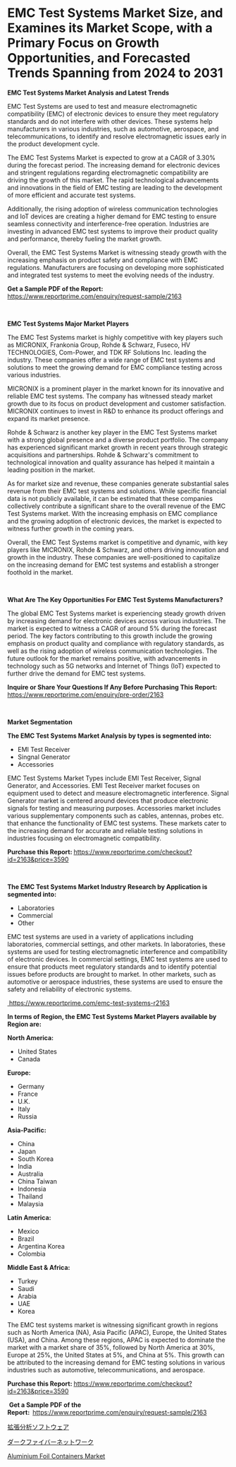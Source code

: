 <p><h1>EMC Test Systems Market Size, and Examines its Market Scope, with a Primary Focus on Growth Opportunities, and Forecasted Trends Spanning from 2024 to 2031</h1></p><p><strong>EMC Test Systems Market Analysis and Latest Trends</strong></p>
<p><p>EMC Test Systems are used to test and measure electromagnetic compatibility (EMC) of electronic devices to ensure they meet regulatory standards and do not interfere with other devices. These systems help manufacturers in various industries, such as automotive, aerospace, and telecommunications, to identify and resolve electromagnetic issues early in the product development cycle.</p><p>The EMC Test Systems Market is expected to grow at a CAGR of 3.30% during the forecast period. The increasing demand for electronic devices and stringent regulations regarding electromagnetic compatibility are driving the growth of this market. The rapid technological advancements and innovations in the field of EMC testing are leading to the development of more efficient and accurate test systems.</p><p>Additionally, the rising adoption of wireless communication technologies and IoT devices are creating a higher demand for EMC testing to ensure seamless connectivity and interference-free operation. Industries are investing in advanced EMC test systems to improve their product quality and performance, thereby fueling the market growth.</p><p>Overall, the EMC Test Systems Market is witnessing steady growth with the increasing emphasis on product safety and compliance with EMC regulations. Manufacturers are focusing on developing more sophisticated and integrated test systems to meet the evolving needs of the industry.</p></p>
<p><strong>Get a Sample PDF of the Report:&nbsp;</strong> <a href="https://www.reportprime.com/enquiry/request-sample/2163">https://www.reportprime.com/enquiry/request-sample/2163</a></p>
<p>&nbsp;</p>
<p><strong>EMC Test Systems Major Market Players</strong></p>
<p><p>The EMC Test Systems market is highly competitive with key players such as MICRONIX, Frankonia Group, Rohde & Schwarz, Fuseco, HV TECHNOLOGIES, Com-Power, and TDK RF Solutions Inc. leading the industry. These companies offer a wide range of EMC test systems and solutions to meet the growing demand for EMC compliance testing across various industries.</p><p>MICRONIX is a prominent player in the market known for its innovative and reliable EMC test systems. The company has witnessed steady market growth due to its focus on product development and customer satisfaction. MICRONIX continues to invest in R&D to enhance its product offerings and expand its market presence.</p><p>Rohde & Schwarz is another key player in the EMC Test Systems market with a strong global presence and a diverse product portfolio. The company has experienced significant market growth in recent years through strategic acquisitions and partnerships. Rohde & Schwarz's commitment to technological innovation and quality assurance has helped it maintain a leading position in the market.</p><p>As for market size and revenue, these companies generate substantial sales revenue from their EMC test systems and solutions. While specific financial data is not publicly available, it can be estimated that these companies collectively contribute a significant share to the overall revenue of the EMC Test Systems market. With the increasing emphasis on EMC compliance and the growing adoption of electronic devices, the market is expected to witness further growth in the coming years.</p><p>Overall, the EMC Test Systems market is competitive and dynamic, with key players like MICRONIX, Rohde & Schwarz, and others driving innovation and growth in the industry. These companies are well-positioned to capitalize on the increasing demand for EMC test systems and establish a stronger foothold in the market.</p></p>
<p>&nbsp;</p>
<p><strong>What Are The Key Opportunities For EMC Test Systems Manufacturers?</strong></p>
<p><p>The global EMC Test Systems market is experiencing steady growth driven by increasing demand for electronic devices across various industries. The market is expected to witness a CAGR of around 5% during the forecast period. The key factors contributing to this growth include the growing emphasis on product quality and compliance with regulatory standards, as well as the rising adoption of wireless communication technologies. The future outlook for the market remains positive, with advancements in technology such as 5G networks and Internet of Things (IoT) expected to further drive the demand for EMC test systems.</p></p>
<p><strong>Inquire or Share Your Questions If Any Before Purchasing This Report:</strong> <a href="https://www.reportprime.com/enquiry/pre-order/2163">https://www.reportprime.com/enquiry/pre-order/2163</a></p>
<p>&nbsp;</p>
<p><strong>Market Segmentation</strong></p>
<p><strong>The EMC Test Systems Market Analysis by types is segmented into:</strong></p>
<p><ul><li>EMI Test Receiver</li><li>Singnal Generator</li><li>Accessories</li></ul></p>
<p><p>EMC Test Systems Market Types include EMI Test Receiver, Signal Generator, and Accessories. EMI Test Receiver market focuses on equipment used to detect and measure electromagnetic interference. Signal Generator market is centered around devices that produce electronic signals for testing and measuring purposes. Accessories market includes various supplementary components such as cables, antennas, probes etc. that enhance the functionality of EMC test systems. These markets cater to the increasing demand for accurate and reliable testing solutions in industries focusing on electromagnetic compatibility.</p></p>
<p><strong>Purchase this Report:&nbsp;</strong><a href="https://www.reportprime.com/checkout?id=2163&price=3590">https://www.reportprime.com/checkout?id=2163&price=3590</a></p>
<p>&nbsp;</p>
<p><strong>The EMC Test Systems Market Industry Research by Application is segmented into:</strong></p>
<p><ul><li>Laboratories</li><li>Commercial</li><li>Other</li></ul></p>
<p><p>EMC test systems are used in a variety of applications including laboratories, commercial settings, and other markets. In laboratories, these systems are used for testing electromagnetic interference and compatibility of electronic devices. In commercial settings, EMC test systems are used to ensure that products meet regulatory standards and to identify potential issues before products are brought to market. In other markets, such as automotive or aerospace industries, these systems are used to ensure the safety and reliability of electronic systems.</p></p>
<p><a href="https://www.reportprime.com/emc-test-systems-r2163">&nbsp;https://www.reportprime.com/emc-test-systems-r2163</a></p>
<p><strong>In terms of Region, the EMC Test Systems Market Players available by Region are:</strong></p>
<p>
    <p> <strong> North America: </strong>
        <ul>
            <li>United States</li>
            <li>Canada</li>
        </ul>
        </p> 
    <p> <strong> Europe: </strong>
        <ul>
            <li>Germany</li>
            <li>France</li>
            <li>U.K.</li>
            <li>Italy</li>
            <li>Russia</li>
        </ul>
        </p> 
    <p> <strong> Asia-Pacific: </strong>
        <ul>
            <li>China</li>
            <li>Japan</li>
            <li>South Korea</li>
            <li>India</li>
            <li>Australia</li>
            <li>China Taiwan</li>
            <li>Indonesia</li>
            <li>Thailand</li>
            <li>Malaysia</li>
        </ul>
        </p> 
    <p> <strong> Latin America: </strong>
        <ul>
            <li>Mexico</li>
            <li>Brazil</li>
            <li>Argentina Korea</li>
            <li>Colombia</li>
        </ul>
        </p> 
    <p> <strong> Middle East & Africa: </strong>
        <ul>
            <li>Turkey</li>
            <li>Saudi</li>
            <li>Arabia</li>
            <li>UAE</li>
            <li>Korea</li>
        </ul>
    </p>
    </p>
<p><p>The EMC test systems market is witnessing significant growth in regions such as North America (NA), Asia Pacific (APAC), Europe, the United States (USA), and China. Among these regions, APAC is expected to dominate the market with a market share of 35%, followed by North America at 30%, Europe at 25%, the United States at 5%, and China at 5%. This growth can be attributed to the increasing demand for EMC testing solutions in various industries such as automotive, telecommunications, and aerospace.</p></p>
<p><strong>Purchase this Report: </strong><a href="https://www.reportprime.com/checkout?id=2163&price=3590">https://www.reportprime.com/checkout?id=2163&price=3590</a></p>
<p>&nbsp;<strong>Get a Sample PDF of the Report:&nbsp;&nbsp;</strong><a href="https://www.reportprime.com/enquiry/request-sample/2163">https://www.reportprime.com/enquiry/request-sample/2163</a></p>
<p><strong></strong></p>
<p><p><a href="https://github.com/LeoraEber/Market-Research-Report-List-1/blob/main/876458072048.md">拡張分析ソフトウェア</a></p><p><a href="https://github.com/tubbs463/Market-Research-Report-List-1/blob/main/350257172047.md">ダークファイバーネットワーク</a></p><p><a href="https://view.publitas.com/reportprime-1/aluminium-foil-containers-market-analysis-its-cagr-market-segmentation-and-global-industry-overview/">Aluminium Foil Containers Market</a></p></p>